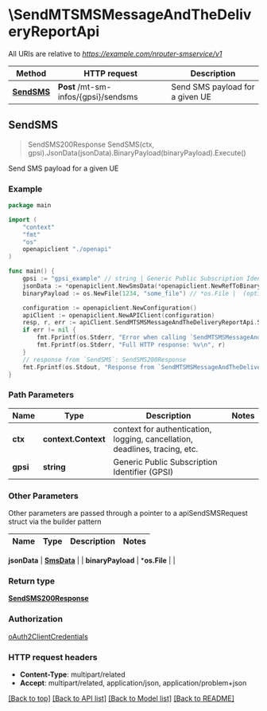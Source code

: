 # \SendMTSMSMessageAndTheDeliveryReportApi

All URIs are relative to *https://example.com/nrouter-smservice/v1*

Method | HTTP request | Description
------------- | ------------- | -------------
[**SendSMS**](SendMTSMSMessageAndTheDeliveryReportApi.md#SendSMS) | **Post** /mt-sm-infos/{gpsi}/sendsms | Send SMS payload for a given UE



## SendSMS

> SendSMS200Response SendSMS(ctx, gpsi).JsonData(jsonData).BinaryPayload(binaryPayload).Execute()

Send SMS payload for a given UE

### Example

```go
package main

import (
    "context"
    "fmt"
    "os"
    openapiclient "./openapi"
)

func main() {
    gpsi := "gpsi_example" // string | Generic Public Subscription Identifier (GPSI)
    jsonData := *openapiclient.NewSmsData(*openapiclient.NewRefToBinaryData("ContentId_example")) // SmsData |  (optional)
    binaryPayload := os.NewFile(1234, "some_file") // *os.File |  (optional)

    configuration := openapiclient.NewConfiguration()
    apiClient := openapiclient.NewAPIClient(configuration)
    resp, r, err := apiClient.SendMTSMSMessageAndTheDeliveryReportApi.SendSMS(context.Background(), gpsi).JsonData(jsonData).BinaryPayload(binaryPayload).Execute()
    if err != nil {
        fmt.Fprintf(os.Stderr, "Error when calling `SendMTSMSMessageAndTheDeliveryReportApi.SendSMS``: %v\n", err)
        fmt.Fprintf(os.Stderr, "Full HTTP response: %v\n", r)
    }
    // response from `SendSMS`: SendSMS200Response
    fmt.Fprintf(os.Stdout, "Response from `SendMTSMSMessageAndTheDeliveryReportApi.SendSMS`: %v\n", resp)
}
```

### Path Parameters


Name | Type | Description  | Notes
------------- | ------------- | ------------- | -------------
**ctx** | **context.Context** | context for authentication, logging, cancellation, deadlines, tracing, etc.
**gpsi** | **string** | Generic Public Subscription Identifier (GPSI) | 

### Other Parameters

Other parameters are passed through a pointer to a apiSendSMSRequest struct via the builder pattern


Name | Type | Description  | Notes
------------- | ------------- | ------------- | -------------

 **jsonData** | [**SmsData**](SmsData.md) |  | 
 **binaryPayload** | ***os.File** |  | 

### Return type

[**SendSMS200Response**](SendSMS200Response.md)

### Authorization

[oAuth2ClientCredentials](../README.md#oAuth2ClientCredentials)

### HTTP request headers

- **Content-Type**: multipart/related
- **Accept**: multipart/related, application/json, application/problem+json

[[Back to top]](#) [[Back to API list]](../README.md#documentation-for-api-endpoints)
[[Back to Model list]](../README.md#documentation-for-models)
[[Back to README]](../README.md)

